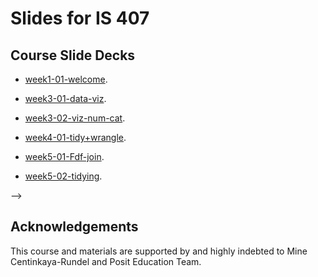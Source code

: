 # Slides for IS 407

## Course Slide Decks

- [week1-01-welcome](week1-01-welcome).

- [week3-01-data-viz](week3-01-data-viz).

- [week3-02-viz-num-cat](week3-02-viz-num-cat).

- [week4-01-tidy+wrangle](week4-01-tidy+wrangle).

- [week5-01-Fdf-join](week5-01-df-join).

- [week5-02-tidying](week5-02-tidying).

<!-- - [week6-01-data-type+class](week6-01-data-type+class).

- [week6-02-data-import+recode](week6-02-data-import+recode).

- [week7-01-web-scrape](week7-01-web-scrape).

- [week8-01-functions+iteration](week8-01-functions+iteration).

- [week9-01-studies-confounding](week9-01-studies-confounding).

- [week9-02-effective-dataviz](week9-02-effective-dataviz).

- [week10-01-language-of-models](week10-01-language-of-models).

- [week10-02-modeling-nonlinear-relationships](week10-02-modeling-nonlinear-relationships).

- [week11-01-model-multiple-predictors](week11-01-model-multiple-predictors).

- [week12-01-logistic-reg+feature_eng](week12-01-logistic-reg+feature_eng).

- [week13-01-accessible-viz](week13-01-accessible-viz).

- [week15-01-regex](week15-01-regex).

- [week15-02-text-analysis_tf](week15-02-text-analysis_tf).

- [week15-03-text-analysis_tfidf+sentimentanal](week15-03-text-analysis_tfidf+sentimentanal)

- [week16-01-shiny-practice](week16-01-shiny-practice)

<!-- 


- [week13-02-named_entity_recognition](week13-02-named_entity_recognition). --> -->

<!-- ## Dev Toolkit Notes

Slides are built in using the **xaringan** package. See [here](https://github.com/yihui/xaringan) for more info on xaringan. There are two main reasons for choosing this format:

1. `xaringan` slides are R Markdown based, meaning code, output, and narrative can all live in one place and compiling the slides will run the R code as well.
2. Slide output is mobile friendly.

### Dev Instructions

Each slide deck is in its own folder, and one level above there is a custom css file. To compile the slides use `xaringan::inf_mr(cast_from = "..")`. This will launch the slides in the Viewer, and it will get updated as you edit and save your work. -->

## Acknowledgements

This course and materials are supported by and highly indebted to Mine Centinkaya-Rundel and Posit Education Team.
